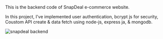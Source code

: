 <p>This is the backend code of SnapDeal e-commerce website. </p>

<p>In this project, I've implemented user authentication, bcrypt js for security, Coustom API create & data fetch using node-js, express ja, & mongodb.</p>

<img src="https://rimonprogrammer.netlify.app/public/shopland-6.jpg" alt="snapdeal backend">
